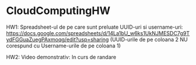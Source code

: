 # CloudComputingHW
HW1: Spreadsheet-ul de pe care sunt preluate UUID-uri si username-uri: https://docs.google.com/spreadsheets/d/14La1bU_w6ks1UkNJMESDC7g9TydFGGuaZuegPAxmoqg/edit?usp=sharing (UUID-urile de pe coloana 2 NU corespund cu Username-urile de pe coloana 1)

HW2: Video demonstrativ: In curs de randare